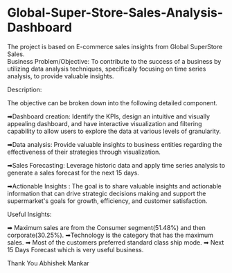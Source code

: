 # Global-Super-Store-Sales-Analysis-Dashboard
The project is based on E-commerce sales insights from Global SuperStore Sales.  
Business Problem/Objective:  To contribute to the success of a business by utilizing data analysis techniques, specifically focusing on time series analysis, to provide valuable insights.

Description:

The objective can be broken down into the following detailed component.

➡Dashboard creation:
Identify the KPIs, design an intuitive and visually appealing dashboard, and have interactive visualization and filtering capability to allow users to explore the data at various levels of granularity.

➡Data analysis:
Provide valuable insights to business entities regarding the effectiveness of their strategies through visualization.

➡Sales Forecasting:
Leverage historic data and apply time series analysis to generate a sales forecast for the next 15 days.

➡Actionable Insights :
The goal is to share valuable insights and actionable information that can drive strategic decisions making and support the supermarket's goals for growth, efficiency, and customer satisfaction.

Useful Insights:

➡ Maximum sales are from the Consumer segment(51.48%) and then corporate(30.25%).
➡Technology is the category that has the maximum sales.
➡ Most of the customers preferred standard class ship mode.
➡ Next 15 Days Forecast which is very useful business.


Thank You 
Abhishek Mankar 
